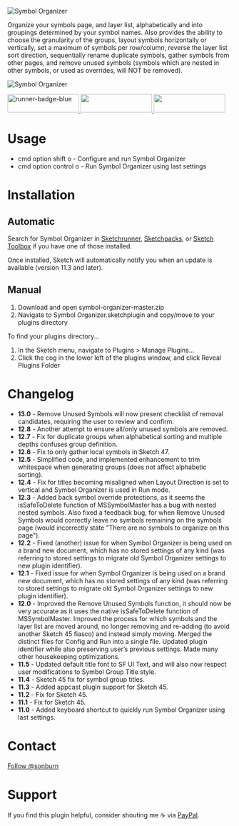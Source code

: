 ![Symbol Organizer](https://raw.githubusercontent.com/sonburn/symbol-organizer/master/logo.png)

Organize your symbols page, and layer list, alphabetically and into groupings determined by your symbol names. Also provides the ability to choose the granularity of the groups, layout symbols horizontally or vertically, set a maximum of symbols per row/column, reverse the layer list sort direction, sequentially rename duplicate symbols, gather symbols from other pages, and remove unused symbols (symbols which are nested in other symbols, or used as overrides, will NOT be removed).

![Symbol Organizer](https://raw.githubusercontent.com/sonburn/symbol-organizer/master/Screenshots/Symbol%20Organizer.png)

<a href="http://bit.ly/SketchRunnerWebsite">
	<img width="160" height="41" src="http://bit.ly/RunnerBadgeBlue" alt="runner-badge-blue">
</a>

<a href="https://sketchpacks.com/sonburn/symbol-organizer/install">
	<img width="160" height="41" src="http://sketchpacks-com.s3.amazonaws.com/assets/badges/sketchpacks-badge-install.png" >
</a>

<a href="https://www.paypal.me/sonburn">
	<img width="160" height="41" src="https://raw.githubusercontent.com/DWilliames/PDF-export-sketch-plugin/master/images/paypal-badge.png">
</a>

# Usage

* cmd option shift o - Configure and run Symbol Organizer
* cmd option control o - Run Symbol Organizer using last settings

# Installation

## Automatic
Search for Symbol Organizer in [Sketchrunner](http://sketchrunner.com/), [Sketchpacks](https://sketchpacks.com/), or [Sketch Toolbox](http://sketchtoolbox.com/) if you have one of those installed.

Once installed, Sketch will automatically notify you when an update is available (version 11.3 and later).

## Manual

1. Download and open symbol-organizer-master.zip
2. Navigate to Symbol Organizer.sketchplugin and copy/move to your plugins directory

To find your plugins directory...

1. In the Sketch menu, navigate to Plugins > Manage Plugins...
2. Click the cog in the lower left of the plugins window, and click Reveal Plugins Folder

# Changelog

* **13.0** - Remove Unused Symbols will now present checklist of removal candidates, requiring the user to review and confirm.
* **12.8** - Another attempt to ensure all/only unused symbols are removed.
* **12.7** - Fix for duplicate groups when alphabetical sorting and multiple depths confuses group definition.
* **12.6** - Fix to only gather local symbols in Sketch 47.
* **12.5** - Simplified code, and implemented enhancement to trim whitespace when generating groups (does not affect alphabetic sorting).
* **12.4** - Fix for titles becoming misaligned when Layout Direction is set to vertical and Symbol Organizer is used in Run mode.
* **12.3** - Added back symbol override protections, as it seems the isSafeToDelete function of MSSymbolMaster has a bug with nested nested symbols. Also fixed a feedback bug, for when Remove Unused Symbols would correctly leave no symbols remaining on the symbols page (would incorrectly state "There are no symbols to organize on this page").
* **12.2** - Fixed (another) issue for when Symbol Organizer is being used on a brand new document, which has no stored settings of any kind (was referring to stored settings to migrate old Symbol Organizer settings to new plugin identifier).
* **12.1** - Fixed issue for when Symbol Organizer is being used on a brand new document, which has no stored settings of any kind (was referring to stored settings to migrate old Symbol Organizer settings to new plugin identifier).
* **12.0** - Improved the Remove Unused Symbols function, it should now be very accurate as it uses the native isSafeToDelete function of MSSymbolMaster. Improved the process for which symbols and the layer list are moved around, no longer removing and re-adding (to avoid another Sketch 45 fiasco) and instead simply moving. Merged the distinct files for Config and Run into a single file. Updated plugin identifier while also preserving user’s previous settings. Made many other housekeeping optimizations.
* **11.5** - Updated default title font to SF UI Text, and will also now respect user modifications to Symbol Group Title style.
* **11.4** - Sketch 45 fix for symbol group titles.
* **11.3** - Added appcast plugin support for Sketch 45.
* **11.2** - Fix for Sketch 45.
* **11.1** - Fix for Sketch 45.
* **11.0** - Added keyboard shortcut to quickly run Symbol Organizer using last settings.

# Contact

<a class="twitter-follow-button" href="https://twitter.com/sonburn">Follow @sonburn</a>

# Support

If you find this plugin helpful, consider shouting me ☕️ via <a href="https://www.paypal.me/sonburn">PayPal</a>.

